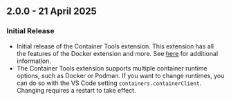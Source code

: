 ## 2.0.0 - 21 April 2025
### Initial Release
* Initial release of the Container Tools extension. This extension has all the features of the Docker extension and more. See [here](https://aka.ms/vscode-container-tools-learn-more) for additional information.
* The Container Tools extension supports multiple container runtime options, such as Docker or Podman. If you want to change runtimes, you can do so with the VS Code setting `containers.containerClient`. Changing requires a restart to take effect.
